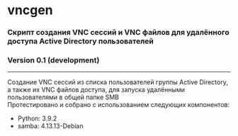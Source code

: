 # vncgen
### Скрипт создания VNC сессий и VNC файлов для удалённого доступа Active Directory пользователей
### Version 0.1 (development)
<hr>
Создание VNC сессий из списка пользователей группы Active Directory, а также их VNC файлов доступа, для запуска удалёнными пользователями в общей папке SMB
<br>
Протестировано и собрано с использованием следующих компонентов:
<ul>
  <li>Python: 3.9.2</li>
  <li>samba: 4.13.13-Debian</li>
 </ul>

